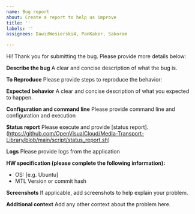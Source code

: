 ```yaml
---
name: Bug report
about: Create a report to help us improve
title: ''
labels: ''
assignees: DawidWesierski4, PanKaker, Sakoram

---
```


Hi! Thank you for submitting the bug.
Please provide more details below:

**Describe the bug**
A clear and concise description of what the bug is.

**To Reproduce**
Please provide steps to reproduce the behavior:

**Expected behavior**
A clear and concise description of what you expected to happen.

**Configuration and command line**
Please provide command line and configuration and execution

**Status report**
Please execute and provide [status report].(https://github.com/OpenVisualCloud/Media-Transport-Library/blob/main/script/status_report.sh)

**Logs**
Please provide logs from the application

**HW specification (please complete the following information):**
 - OS: [e.g. Ubuntu]
 - MTL Version or commit hash

**Screenshots**
If applicable, add screenshots to help explain your problem.

**Additional context**
Add any other context about the problem here.
